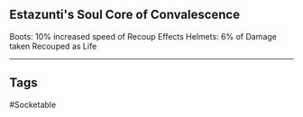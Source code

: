 ## Estazunti's Soul Core of Convalescence
Boots: 10% increased speed of Recoup Effects
Helmets: 6% of Damage taken Recouped as Life

---
## Tags
#Socketable
